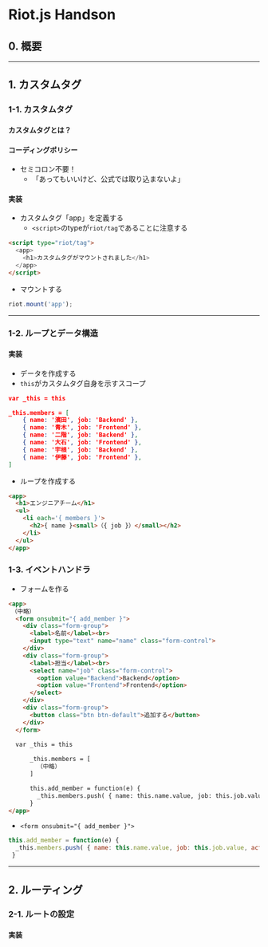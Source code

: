 # Riot.js Handson

## 0. 概要

---

## 1. カスタムタグ

### 1-1. カスタムタグ

#### カスタムタグとは？

#### コーディングポリシー

- セミコロン不要！
	- 「あってもいいけど、公式では取り込まないよ」

#### 実装

- カスタムタグ「app」を定義する
	- `<script>`のtypeが`riot/tag`であることに注意する

```html
<script type="riot/tag">
  <app>
    <h1>カスタムタグがマウントされました</h1>
  </app>
</script>
```

- マウントする

```js
riot.mount('app');
```

---

### 1-2. ループとデータ構造

#### 実装

- データを作成する
- `this`がカスタムタグ自身を示すスコープ

```json
var _this = this

_this.members = [
	{ name: '濱田', job: 'Backend' },
	{ name: '青木', job: 'Frontend' },
	{ name: '二階', job: 'Backend' },
	{ name: '大石', job: 'Frontend' },
	{ name: '宇根', job: 'Backend' },
	{ name: '伊藤', job: 'Frontend' },
]
```

- ループを作成する

```html
<app>
  <h1>エンジニアチーム</h1>
  <ul>
    <li each='{ members }'>
      <h2>{ name }<small>（{ job }）</small></h2>
    </li>
  </ul>
</app>
```

### 1-3. イベントハンドラ

- フォームを作る

```html
<app>
　（中略）
  <form onsubmit="{ add_member }">
    <div class="form-group">
      <label>名前</label><br>
      <input type="text" name="name" class="form-control">
    </div>
    <div class="form-group">
      <label>担当</label><br>
      <select name="job" class="form-control">
        <option value="Backend">Backend</option>
        <option value="Frontend">Frontend</option>
      </select>
    </div>
    <div class="form-group">
      <button class="btn btn-default">追加する</button>
    </div>
  </form>
  
  var _this = this

      _this.members = [
        （中略）
      ]

      this.add_member = function(e) {
        _this.members.push( { name: this.name.value, job: this.job.value, active: true } );
      }
</app>
```
 
- `<form onsubmit="{ add_member }">`
 
```js
this.add_member = function(e) {
  _this.members.push( { name: this.name.value, job: this.job.value, active: true } );
 }
```

---

## 2. ルーティング

### 2-1. ルートの設定

#### 実装



